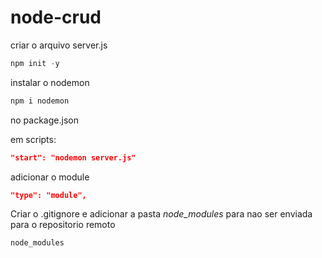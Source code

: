# node-crud

criar o arquivo server.js

```js
npm init -y
```

instalar o nodemon

```js
npm i nodemon
```

no package.json

em scripts:

```json
"start": "nodemon server.js"
```
adicionar o module
```json
"type": "module",
```

Criar o .gitignore e adicionar a pasta *node_modules* para nao ser enviada para o repositorio remoto

```
node_modules
```